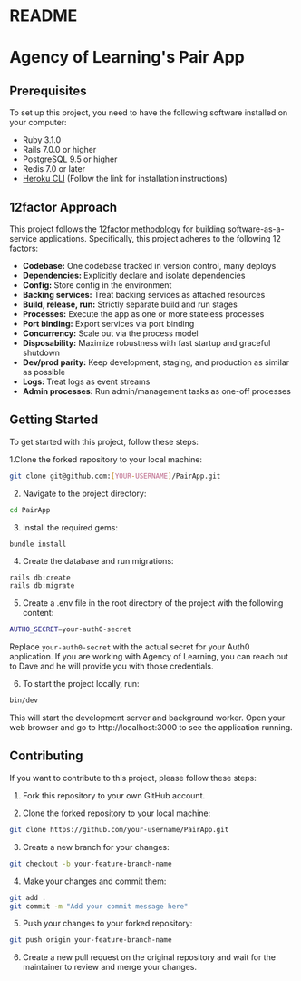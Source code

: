 # README

# Agency of Learning's Pair App

## Prerequisites

To set up this project, you need to have the following software installed on your computer:

- Ruby 3.1.0
- Rails 7.0.0 or higher
- PostgreSQL 9.5 or higher
- Redis 7.0 or later
- [Heroku CLI](https://devcenter.heroku.com/articles/heroku-cli) (Follow the link for installation instructions)

## 12factor Approach

This project follows the [12factor methodology](https://12factor.net/) for building software-as-a-service applications. Specifically, this project adheres to the following 12 factors:

- **Codebase:** One codebase tracked in version control, many deploys
- **Dependencies:** Explicitly declare and isolate dependencies
- **Config:** Store config in the environment
- **Backing services:** Treat backing services as attached resources
- **Build, release, run:** Strictly separate build and run stages
- **Processes:** Execute the app as one or more stateless processes
- **Port binding:** Export services via port binding
- **Concurrency:** Scale out via the process model
- **Disposability:** Maximize robustness with fast startup and graceful shutdown
- **Dev/prod parity:** Keep development, staging, and production as similar as possible
- **Logs:** Treat logs as event streams
- **Admin processes:** Run admin/management tasks as one-off processes

## Getting Started

To get started with this project, follow these steps:

1.Clone the forked repository to your local machine:

```bash
git clone git@github.com:[YOUR-USERNAME]/PairApp.git
```

2. Navigate to the project directory:

```bash
cd PairApp
```

3. Install the required gems:

```
bundle install
```

4. Create the database and run migrations:

```bash
rails db:create
rails db:migrate
```

5. Create a .env file in the root directory of the project with the following content:

```bash
AUTH0_SECRET=your-auth0-secret
```

Replace `your-auth0-secret` with the actual secret for your Auth0 application. If you are working with Agency of Learning, you can reach out to Dave and he will provide you with those credentials.

6. To start the project locally, run: 

```bash
bin/dev
```

This will start the development server and background worker. Open your web browser and go to http://localhost:3000 to see the application running.

## Contributing

If you want to contribute to this project, please follow these steps:

1. Fork this repository to your own GitHub account.

2. Clone the forked repository to your local machine:

```bash
git clone https://github.com/your-username/PairApp.git
```

3. Create a new branch for your changes:

```bash
git checkout -b your-feature-branch-name
```

4. Make your changes and commit them:

```bash
git add .
git commit -m "Add your commit message here"
```

5. Push your changes to your forked repository:

```bash
git push origin your-feature-branch-name
```

6. Create a new pull request on the original repository and wait for the maintainer to review and merge your changes.

